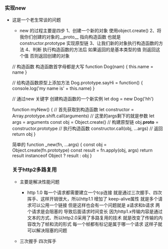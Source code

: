 ### 实现new
- 这是一个老生常谈的问题
    + new 的过程主要是四步 1、创建一个新的对象 使用object.create() 2、将我你们创建的对象的__proto__ 指向构造函数 也就是constructor.prototype 实现原型链 3、让我们新的对象执行构造函数的方法 4、判断 执行构造函数的方法后 如果返回的是基本类型的值 则返回这个值 否则返回创建的对象

    // 构造函数 构造函数首字母都是大写
    function Dog(nam) {
        this.name = name
    }

    // 给构造函数原型上添加方法
    Dog.prototype.sayHi = function() {
        console.log('my name is' + this.name)
    }

    // 通过new 关键字 创建构造函数的一个新实例
    let dog = new Dog('hh')

    function myNew() {
        // 首先获取到构造函数
        let constructor = Array.prototype.shift.call(arguments)
        // 这里的args剩下的就是参数
        let args = arguments
        const obj = Object.create()
        // 构建原型链
        obj.__proto__ = constructor.prototype
        // 执行构造函数
        constructor.call(obj, ...args)
        // 返回
        return obj
    }
    
    简单的
    function _new(fn, ...args) {
        const obj = Object.create(fn.prototype)
        const result = fn.apply(obj, args)
        return result instanceof Object ? result : obj
    }


    ### 关于http2多路复用
    - 主要是解决性能问题
        + http 1.0 每一个请求都需要建立一个tcp连接 就是通过三次握手、四次挥手、这样开销很大，所以http1.1 增加了 keep-alive属性 就是多个请求可以公用一个链接 但是这样也会有一个问题就是 a请求和b请求 两个请求是会阻塞的 导致后面请求时间变长 因为http1.x传输内容是通过文本的方式、所以http2.0采用了多路复用的技术 就是改变了传输的内容改为了帧和流的形式 每一个帧都有标记是属于哪一个请求 这样子就可以解决阻塞的问题

    - 三次握手 四次挥手
    
